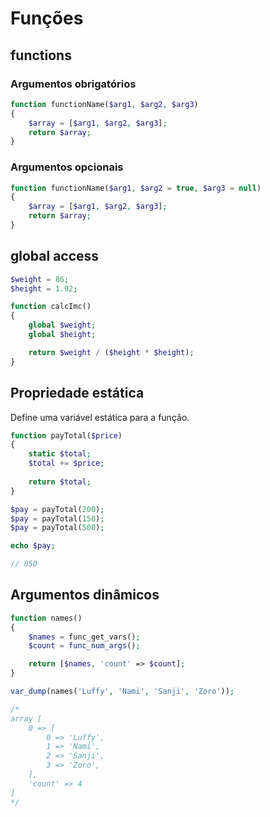 # Funções

## functions
### Argumentos obrigatórios
```php
function functionName($arg1, $arg2, $arg3)
{
	$array = [$arg1, $arg2, $arg3];
	return $array;
}
```

### Argumentos opcionais
```php
function functionName($arg1, $arg2 = true, $arg3 = null)
{
	$array = [$arg1, $arg2, $arg3];
	return $array;
}
```

## global access
```php
$weight = 86;
$height = 1.92;

function calcImc()
{
	global $weight;
	global $height;

	return $weight / ($height * $height);
}
```

## Propriedade estática
Define uma variável estática para a função.
```php
function payTotal($price)
{
	static $total;
	$total += $price;
	
	return $total;
}

$pay = payTotal(200);
$pay = payTotal(150);
$pay = payTotal(500);

echo $pay;

// 850
```

## Argumentos dinâmicos
```php
function names()
{
	$names = func_get_vars();
	$count = func_num_args();

	return [$names, 'count' => $count];
}

var_dump(names('Luffy', 'Nami', 'Sanji', 'Zoro'));

/*
array [
	0 => [
		0 => 'Luffy',
		1 => 'Nami',
		2 => 'Sanji',
		3 => 'Zoro',
	],
	'count' => 4
]
*/
```
<!--stackedit_data:
eyJoaXN0b3J5IjpbLTM2MTk3Mjk0MCwxOTQyNTAyOTQsLTIxMj
I5OTU5MTgsLTY3MzM0MjM2NywtMTU5NzUwNTY3OCwtMTg3MTc5
MjQ1M119
-->